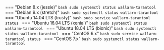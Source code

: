 === "Debian 8.x (jessie)"
    ```bash
    sudo systemctl status wallarm-tarantool
    ```
=== "Debian 9.x (stretch)"
    ```bash
    sudo systemctl status wallarm-tarantool
    ```
=== "Ubuntu 14.04 LTS (trusty)"
    ```bash
    sudo service wallarm-tarantool status
    ```
=== "Ubuntu 16.04 LTS (xenial)"
    ```bash
    sudo systemctl status wallarm-tarantool
    ```
=== "Ubuntu 18.04 LTS (bionic)"
    ```bash
    sudo systemctl status wallarm-tarantool
    ```
=== "CentOS 6.x"
    ```bash
    sudo service wallarm-tarantool status
    ```
=== "CentOS 7.x"
    ```bash
    sudo systemctl status wallarm-tarantool
    ```
